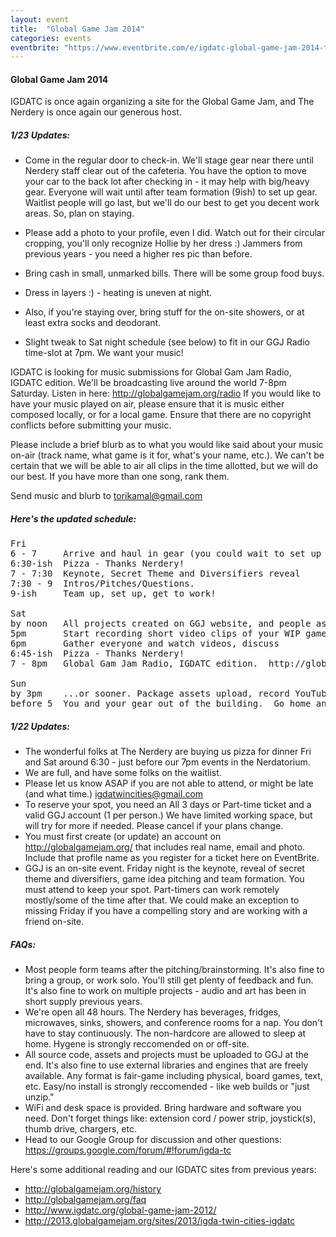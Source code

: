 ```yaml
---
layout: event
title:  "Global Game Jam 2014"
categories: events
eventbrite: "https://www.eventbrite.com/e/igdatc-global-game-jam-2014-tickets-2702965643#"
---
```


#### Global Game Jam 2014

IGDATC is once again organizing a site for the Global Game Jam, and The Nerdery is once again our generous host.

##### 1/23 Updates:

* Come in the regular door to check-in.  We'll stage gear near there until Nerdery staff clear out of the cafeteria.  You have the option to move your car to the back lot after checking in - it may help with big/heavy gear. Everyone will wait until after team formation (9ish) to set up gear.  Waitlist people will go last, but we'll do our best to get you decent work areas.  So, plan on staying.
* Please add a photo to your profile, even I did.  Watch out for their circular cropping, you'll only recognize Hollie by her dress :)  Jammers from previous years - you need a higher res pic than before.
* Bring cash in small, unmarked bills.  There will be some group food buys.

* Dress in layers :) - heating is uneven at night.
* Also, if you're staying over, bring stuff for the on-site showers, or at least extra socks and deodorant.
* Slight tweak to Sat night schedule (see below) to fit in our GGJ Radio time-slot at 7pm.  We want your music!

IGDATC is looking for music submissions for Global Gam Jam Radio, IGDATC edition.  We'll be broadcasting live around the world 7-8pm Saturday.  Listen in here: http://globalgamejam.org/radio If you would like to have your music played on air, please ensure that it is music either composed locally, or for a local game. Ensure that there are no copyright conflicts before submitting your music.

Please include a brief blurb as to what you would like said about your music on-air (track name, what game is it for, what's your name, etc.). We can't be certain that we will be able to air all clips in the time allotted, but we will do our best.  If you have more than one song, rank them.

Send music and blurb to torikamal@gmail.com

##### Here's the updated schedule:

<pre>
Fri
6 - 7     Arrive and haul in gear (you could wait to set up until after 9)
6:30-ish  Pizza - Thanks Nerdery!
7 - 7:30  Keynote, Secret Theme and Diversifiers reveal
7:30 - 9  Intros/Pitches/Questions.
9-ish     Team up, set up, get to work!
 
Sat
by noon   All projects created on GGJ website, and people assigned
5pm       Start recording short video clips of your WIP game
6pm       Gather everyone and watch videos, discuss
6:45-ish  Pizza - Thanks Nerdery!
7 - 8pm   Global Gam Jam Radio, IGDATC edition.  http://globalgamejam.org/radio

Sun
by 3pm    ...or sooner. Package assets upload, record YouTube trailier, clean
before 5  You and your gear out of the building.  Go home and sleep.
</pre>


##### 1/22 Updates:

* The wonderful folks at The Nerdery are buying us pizza for dinner Fri and Sat around 6:30 - just before our 7pm events in the Nerdatorium.
* We are full, and have some folks on the waitlist.
* Please let us know ASAP if you are not able to attend, or might be late (and what time.) igdatwincities@gmail.com
* To reserve your spot, you need an All 3 days or Part-time ticket and a valid GGJ account  (1 per person.) We have limited working space, but will try for more if needed.  Please cancel if your plans change.
* You must first create (or update) an account on http://globalgamejam.org/ that includes real name, email and photo.  Include that profile name as you register for a ticket here on EventBrite.
* GGJ is an on-site event.  Friday night is the keynote, reveal of secret theme and diversifiers, game idea pitching and team formation.  You must attend to keep your spot.  Part-timers can work remotely mostly/some of the time after that.  We could make an exception to missing Friday if you have a compelling story and are working with a friend on-site.

##### FAQs:

* Most people form teams after the pitching/brainstorming.  It's also fine to bring a group, or work solo.  You'll still get plenty of feedback and fun.  It's also fine to work on multiple projects - audio and art has been in short supply previous years.
* We're open all 48 hours.  The Nerdery has beverages, fridges, microwaves, sinks, showers, and conference rooms for a nap.  You don't have to stay continuously.  The non-hardcore are allowed to sleep at home.  Hygene is strongly reccomended on or off-site.
* All source code, assets and projects must be uploaded to GGJ at the end.  It's also fine to use external libraries and engines that are freely available.  Any format is fair-game including physical, board games, text, etc.  Easy/no install is strongly reccomended - like web builds or "just unzip."
* WiFi and desk space is provided.  Bring hardware and software you need.  Don't forget things like: extension cord / power strip, joystick(s), thumb drive, chargers, etc.
* Head to our Google Group for discussion and other questions: https://groups.google.com/forum/#!forum/igda-tc

Here's some additional reading and our IGDATC sites from previous years:
* http://globalgamejam.org/history
* http://globalgamejam.org/faq
* http://www.igdatc.org/global-game-jam-2012/
* http://2013.globalgamejam.org/sites/2013/igda-twin-cities-igdatc


